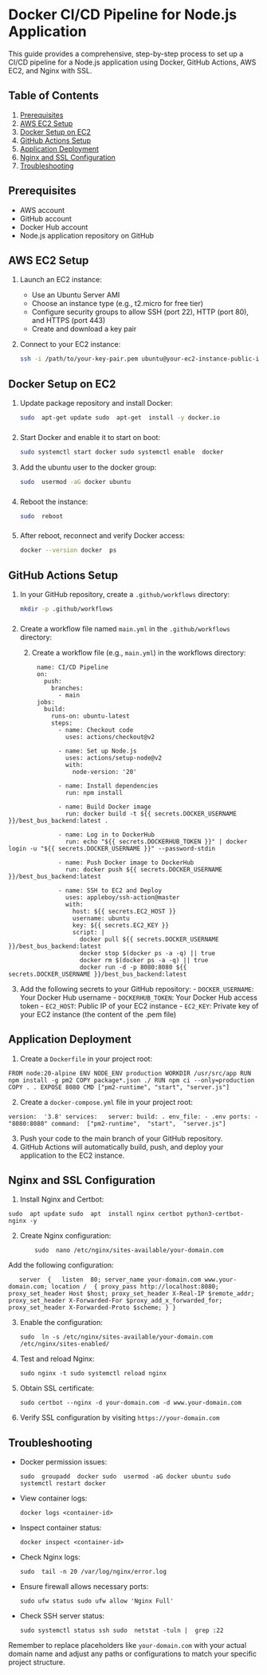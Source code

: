 
# Docker CI/CD Pipeline for Node.js Application

This guide provides a comprehensive, step-by-step process to set up a CI/CD pipeline for a Node.js application using Docker, GitHub Actions, AWS EC2, and Nginx with SSL.

## Table of Contents

1. [Prerequisites](#prerequisites)
2. [AWS EC2 Setup](#aws-ec2-setup)
3. [Docker Setup on EC2](#docker-setup-on-ec2)
4. [GitHub Actions Setup](#github-actions-setup)
5. [Application Deployment](#application-deployment)
6. [Nginx and SSL Configuration](#nginx-and-ssl-configuration)
7. [Troubleshooting](#troubleshooting)

## Prerequisites

- AWS account
- GitHub account
- Docker Hub account
- Node.js application repository on GitHub

## AWS EC2 Setup

1. Launch an EC2 instance:
   - Use an Ubuntu Server AMI
   - Choose an instance type (e.g., t2.micro for free tier)
   - Configure security groups to allow SSH (port 22), HTTP (port 80), and HTTPS (port 443)
   - Create and download a key pair

2. Connect to your EC2 instance:
   ```bash
   ssh -i /path/to/your-key-pair.pem ubuntu@your-ec2-instance-public-ip
## Docker Setup on EC2

1.  Update package repository and install Docker:
       
     ```bash
    sudo  apt-get update sudo  apt-get  install -y docker.io
  ###
2.  Start Docker and enable it to start on boot:
	  ```bash
	  sudo systemctl start docker sudo systemctl enable  docker
    
3.  Add the ubuntu user to the docker group:
    ```bash
    sudo  usermod -aG docker ubuntu
  ###    
4.  Reboot the instance:
	  ```bash
    sudo  reboot
  ###    
5.  After reboot, reconnect and verify Docker access:
     ```bash
    docker --version docker  ps
  ##    

## GitHub Actions Setup

1.  In your GitHub repository, create a `.github/workflows` directory:
    ```bash
    mkdir -p .github/workflows
  ###    


2.  Create a workflow file named `main.yml` in the `.github/workflows` directory:

	2. Create a workflow file (e.g., `main.yml`) in the workflows directory:
```
		name: CI/CD Pipeline
		on:
		  push:
		    branches:
		      - main
		jobs:
		  build:
		    runs-on: ubuntu-latest
		    steps:
		      - name: Checkout code
		        uses: actions/checkout@v2
		      
		      - name: Set up Node.js
		        uses: actions/setup-node@v2
		        with:
		          node-version: '20'
		      
		      - name: Install dependencies
		        run: npm install
		      
		      - name: Build Docker image
		        run: docker build -t ${{ secrets.DOCKER_USERNAME }}/best_bus_backend:latest .
		      
		      - name: Log in to DockerHub
		        run: echo "${{ secrets.DOCKERHUB_TOKEN }}" | docker login -u "${{ secrets.DOCKER_USERNAME }}" --password-stdin
		      
		      - name: Push Docker image to DockerHub
		        run: docker push ${{ secrets.DOCKER_USERNAME }}/best_bus_backend:latest
		      
		      - name: SSH to EC2 and Deploy
		        uses: appleboy/ssh-action@master
		        with:
		          host: ${{ secrets.EC2_HOST }}
		          username: ubuntu
		          key: ${{ secrets.EC2_KEY }}
		          script: |
		            docker pull ${{ secrets.DOCKER_USERNAME }}/best_bus_backend:latest
		            docker stop $(docker ps -a -q) || true
		            docker rm $(docker ps -a -q) || true
		            docker run -d -p 8080:8080 ${{ secrets.DOCKER_USERNAME }}/best_bus_backend:latest
```

 3.  Add the following secrets to your GitHub repository:
    -   `DOCKER_USERNAME`: Your Docker Hub username
    -   `DOCKERHUB_TOKEN`: Your Docker Hub access token
    -   `EC2_HOST`: Public IP of your EC2 instance
    -   `EC2_KEY`: Private key of your EC2 instance (the content of the .pem file)

## Application Deployment

1.  Create a `Dockerfile` in your project root:
    
```   
FROM node:20-alpine ENV NODE_ENV production WORKDIR /usr/src/app RUN npm install -g pm2 COPY package*.json ./ RUN npm ci --only=production COPY . . EXPOSE 8080 CMD ["pm2-runtime", "start", "server.js"]
```
    
2.  Create a `docker-compose.yml` file in your project root:

```   
version:  '3.8' services:   server: build: . env_file: - .env ports: -  "8080:8080" command:  ["pm2-runtime",  "start",  "server.js"]
```    
3.  Push your code to the main branch of your GitHub repository.
4.  GitHub Actions will automatically build, push, and deploy your application to the EC2 instance.

## Nginx and SSL Configuration

1.  Install Nginx and Certbot:
  ```  
sudo  apt update sudo  apt  install nginx certbot python3-certbot-nginx -y
```    

2.  Create Nginx configuration:
	```
		sudo  nano /etc/nginx/sites-available/your-domain.com
	 ```

   Add the following configuration:
```
   server  {   listen  80; server_name your-domain.com www.your-domain.com; location /  { proxy_pass http://localhost:8080; proxy_set_header Host $host; proxy_set_header X-Real-IP $remote_addr; proxy_set_header X-Forwarded-For $proxy_add_x_forwarded_for; proxy_set_header X-Forwarded-Proto $scheme; } }
```    
3.  Enable the configuration:
    
    `sudo  ln -s /etc/nginx/sites-available/your-domain.com /etc/nginx/sites-enabled/`
    
4.  Test and reload Nginx:
    
    `sudo nginx -t sudo systemctl reload nginx`
    
5.  Obtain SSL certificate:
   
    `sudo certbot --nginx -d your-domain.com -d www.your-domain.com`
    
6.  Verify SSL configuration by visiting `https://your-domain.com`

## Troubleshooting

-   Docker permission issues:
    
    `sudo  groupadd  docker sudo  usermod -aG docker ubuntu sudo systemctl restart docker`
    
-   View container logs:
    
    `docker logs <container-id>`
    
-   Inspect container status:
    
    `docker inspect <container-id>`
    
-   Check Nginx logs:
     
    `sudo  tail -n 20 /var/log/nginx/error.log`
    
-   Ensure firewall allows necessary ports:
      
    `sudo ufw status sudo ufw allow 'Nginx Full'`
    
-   Check SSH server status:
     
    `sudo systemctl status ssh sudo  netstat -tuln |  grep :22`
    

Remember to replace placeholders like `your-domain.com` with your actual domain name and adjust any paths or configurations to match your specific project structure.
<!--stackedit_data:
eyJoaXN0b3J5IjpbNTYyMzYxMDA1LC0yNjI3MDg1NTBdfQ==
-->